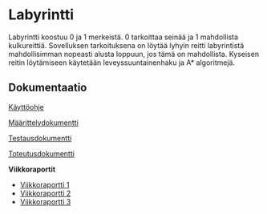 # Labyrintti

Labyrintti koostuu 0 ja 1 merkeistä. 0 tarkoittaa seinää ja 1 mahdollista kulkureittiä. Sovelluksen tarkoituksena on löytää lyhyin reitti labyrintistä mahdollisimman nopeasti alusta loppuun, jos tämä on mahdollista. Kyseisen reitin löytämiseen käytetään leveyssuuntainenhaku ja A* algoritmejä.

## Dokumentaatio

[Käyttöohje](https://github.com/SIholin/tiralabra-Labyrintti/blob/master/documentation/K%C3%A4ytt%C3%B6ohje.md)

[Määrittelydokumentti](https://github.com/SIholin/tiralabra-Labyrintti/blob/master/documentation/M%C3%A4%C3%A4rittelydokumentti.md)

[Testausdokumentti](https://github.com/SIholin/tiralabra-Labyrintti/blob/master/documentation/Testaus.md)

[Toteutusdokumentti](https://github.com/SIholin/tiralabra-Labyrintti/blob/master/documentation/Toteutusdokumentti.md)

**Viikkoraportit**
- [Viikkoraportti 1](https://github.com/SIholin/tiralabra-Labyrintti/blob/master/documentation/Viikkoraportit/viikkoraportti1.md) 
- [Viikkoraportti 2](https://github.com/SIholin/tiralabra-Labyrintti/blob/master/documentation/Viikkoraportit/Viikkoraportti2.md)
- [Viikkoraportti 3](https://github.com/SIholin/tiralabra-Labyrintti/blob/master/documentation/Viikkoraportit/Viikkoraportti3.md)
